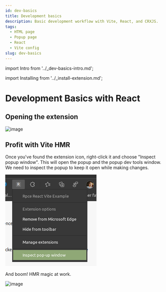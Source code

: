 ```yaml
---
id: dev-basics
title: Development basics
description: Basic development workflow with Vite, React, and CRXJS.
tags:
  - HTML page
  - Popup page
  - React
  - Vite config
slug: dev-basics
---
```


import Intro from '../\_dev-basics-intro.md';

import Installing from '../\_install-extension.md';

# Development Basics with React

<Intro/>


## Opening the extension

<Opening/>

![image](https://user-images.githubusercontent.com/33419526/227034773-c8b065eb-a3b4-4ab2-a31e-86a29bec7894.png)

## Profit with Vite HMR

Once you've found the extension icon, right-click it and choose "Inspect popup
window". This will open the popup and the popup dev tools window. We need to
inspect the popup to keep it open while making changes.

![Chrome Extension icon context menu](./assets/start-context-menu-inspect.png)

And boom! HMR magic at work.

![image](https://user-images.githubusercontent.com/33419526/227035247-c1956251-847a-4361-8e2f-dd323c9d7c67.png)
